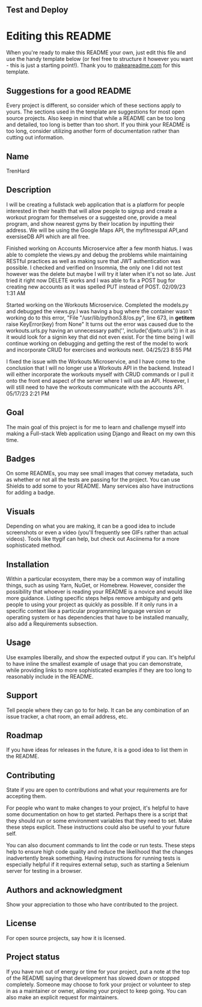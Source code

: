 

## Test and Deploy


# Editing this README

When you're ready to make this README your own, just edit this file and use the handy template below (or feel free to structure it however you want - this is just a starting point!). Thank you to [makeareadme.com](https://www.makeareadme.com/) for this template.

## Suggestions for a good README
Every project is different, so consider which of these sections apply to yours. The sections used in the template are suggestions for most open source projects. Also keep in mind that while a README can be too long and detailed, too long is better than too short. If you think your README is too long, consider utilizing another form of documentation rather than cutting out information.

## Name
TrenHard

## Description

I will be creating a fullstack web application that is a platform for people interested in their health that will allow people to signup and create a workout program for themselves or a suggested one, provide a meal program, and show nearest gyms by their location by inputting their address.
We will be using the Google Maps API, the myfitnesspal API,and exersiseDB API which are all free.

Finished working on Accounts Microservice after a few month hiatus. I was able to complete the views.py and debug the problems while maintaining RESTful practices as well as making sure that JWT authentication was possible. I checked and verified on Insomnia, the only one I did not test however was the delete but maybe I will try it later when it's not so late. Just tried it right now DELETE works and I was able to fix a POST bug for creating new accounts as it was spelled PUT instead of POST.
02/09/23 1:31 AM

Started working on the Workouts Microservice. Completed the models.py and debugged the views.py.I was having a bug where the container wasn't working do to this error,
"File "/usr/lib/python3.8/os.py", line 673, in __getitem__
  raise KeyError(key) from None"
It turns out the error was caused due to the workouts.urls.py having an unnecessary path('', include('djwto.urls')) in it as it would look for a signin key that did not even exist. For the time being I will continue working on debugging and getting the rest of the model to work and incorporate CRUD for exercises and workouts next.
04/25/23 8:55 PM

I fixed the issue with the Workouts Microservice, and I have come to the conclusion that I will no longer use a Workouts API in the backend. Instead I will either incorporate the workouts myself with CRUD commands or I pull it onto the front end aspect of the server where I will use an API. However, I will still need to have the workouts communicate with the accounts API.
05/17/23 2:21 PM


## Goal
The main goal of this project is for me to learn and challenge myself into making a Full-stack Web application using Django and React on my own this time.


## Badges
On some READMEs, you may see small images that convey metadata, such as whether or not all the tests are passing for the project. You can use Shields to add some to your README. Many services also have instructions for adding a badge.

## Visuals
Depending on what you are making, it can be a good idea to include screenshots or even a video (you'll frequently see GIFs rather than actual videos). Tools like ttygif can help, but check out Asciinema for a more sophisticated method.

## Installation
Within a particular ecosystem, there may be a common way of installing things, such as using Yarn, NuGet, or Homebrew. However, consider the possibility that whoever is reading your README is a novice and would like more guidance. Listing specific steps helps remove ambiguity and gets people to using your project as quickly as possible. If it only runs in a specific context like a particular programming language version or operating system or has dependencies that have to be installed manually, also add a Requirements subsection.

## Usage
Use examples liberally, and show the expected output if you can. It's helpful to have inline the smallest example of usage that you can demonstrate, while providing links to more sophisticated examples if they are too long to reasonably include in the README.

## Support
Tell people where they can go to for help. It can be any combination of an issue tracker, a chat room, an email address, etc.

## Roadmap
If you have ideas for releases in the future, it is a good idea to list them in the README.

## Contributing
State if you are open to contributions and what your requirements are for accepting them.

For people who want to make changes to your project, it's helpful to have some documentation on how to get started. Perhaps there is a script that they should run or some environment variables that they need to set. Make these steps explicit. These instructions could also be useful to your future self.

You can also document commands to lint the code or run tests. These steps help to ensure high code quality and reduce the likelihood that the changes inadvertently break something. Having instructions for running tests is especially helpful if it requires external setup, such as starting a Selenium server for testing in a browser.

## Authors and acknowledgment
Show your appreciation to those who have contributed to the project.

## License
For open source projects, say how it is licensed.

## Project status
If you have run out of energy or time for your project, put a note at the top of the README saying that development has slowed down or stopped completely. Someone may choose to fork your project or volunteer to step in as a maintainer or owner, allowing your project to keep going. You can also make an explicit request for maintainers.
